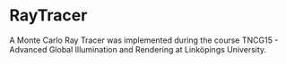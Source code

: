 # RayTracer
A Monte Carlo Ray Tracer was implemented during the course TNCG15 - Advanced Global Illumination and Rendering at Linköpings University.
